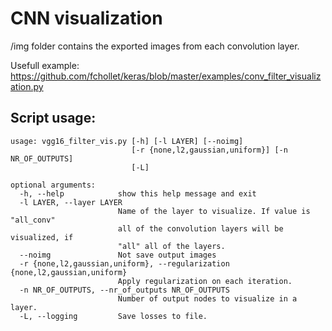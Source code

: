 # CNN visualization
/img folder contains the exported images from each convolution layer.

Usefull example: https://github.com/fchollet/keras/blob/master/examples/conv_filter_visualization.py


## Script usage:

	usage: vgg16_filter_vis.py [-h] [-l LAYER] [--noimg]
    	                       [-r {none,l2,gaussian,uniform}] [-n NR_OF_OUTPUTS]
        	                   [-L]

	optional arguments:
	  -h, --help            show this help message and exit
	  -l LAYER, --layer LAYER
    	                    Name of the layer to visualize. If value is "all_conv"
        	                all of the convolution layers will be visualized, if
            	            "all" all of the layers.
	  --noimg               Not save output images
	  -r {none,l2,gaussian,uniform}, --regularization {none,l2,gaussian,uniform}
    	                    Apply regularization on each iteration.
	  -n NR_OF_OUTPUTS, --nr_of_outputs NR_OF_OUTPUTS
    	                    Number of output nodes to visualize in a layer.
	  -L, --logging         Save losses to file.